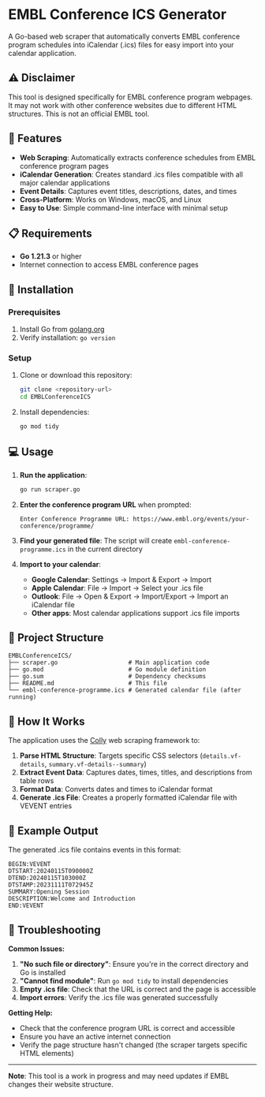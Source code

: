 # EMBL Conference ICS Generator

A Go-based web scraper that automatically converts EMBL conference program schedules into iCalendar (.ics) files for easy import into your calendar application.

## ⚠️ Disclaimer

This tool is designed specifically for EMBL conference program webpages. It may not work with other conference websites due to different HTML structures. This is not an official EMBL tool.

## 🎯 Features

- **Web Scraping**: Automatically extracts conference schedules from EMBL conference program pages
- **iCalendar Generation**: Creates standard .ics files compatible with all major calendar applications
- **Event Details**: Captures event titles, descriptions, dates, and times
- **Cross-Platform**: Works on Windows, macOS, and Linux
- **Easy to Use**: Simple command-line interface with minimal setup

## 📋 Requirements

- **Go 1.21.3** or higher
- Internet connection to access EMBL conference pages

## 🚀 Installation

### Prerequisites
1. Install Go from [golang.org](https://golang.org/dl/)
2. Verify installation: `go version`

### Setup
1. Clone or download this repository:
   ```bash
   git clone <repository-url>
   cd EMBLConferenceICS
   ```

2. Install dependencies:
   ```bash
   go mod tidy
   ```

## 💻 Usage

1. **Run the application**:
   ```bash
   go run scraper.go
   ```

2. **Enter the conference program URL** when prompted:
   ```
   Enter Conference Programme URL: https://www.embl.org/events/your-conference/programme/
   ```

3. **Find your generated file**: The script will create `embl-conference-programme.ics` in the current directory

4. **Import to your calendar**:
   - **Google Calendar**: Settings → Import & Export → Import
   - **Apple Calendar**: File → Import → Select your .ics file
   - **Outlook**: File → Open & Export → Import/Export → Import an iCalendar file
   - **Other apps**: Most calendar applications support .ics file imports

## 📁 Project Structure

```
EMBLConferenceICS/
├── scraper.go                    # Main application code
├── go.mod                        # Go module definition
├── go.sum                        # Dependency checksums
├── README.md                     # This file
└── embl-conference-programme.ics # Generated calendar file (after running)
```

## 🔧 How It Works

The application uses the [Colly](https://github.com/gocolly/colly) web scraping framework to:

1. **Parse HTML Structure**: Targets specific CSS selectors (`details.vf-details`, `summary.vf-details--summary`)
2. **Extract Event Data**: Captures dates, times, titles, and descriptions from table rows
3. **Format Data**: Converts dates and times to iCalendar format
4. **Generate .ics File**: Creates a properly formatted iCalendar file with VEVENT entries

## 📝 Example Output

The generated .ics file contains events in this format:
```
BEGIN:VEVENT
DTSTART:20240115T090000Z
DTEND:20240115T103000Z
DTSTAMP:20231111T072945Z
SUMMARY:Opening Session
DESCRIPTION:Welcome and Introduction
END:VEVENT
```





## 🐛 Troubleshooting

**Common Issues:**

1. **"No such file or directory"**: Ensure you're in the correct directory and Go is installed
2. **"Cannot find module"**: Run `go mod tidy` to install dependencies
3. **Empty .ics file**: Check that the URL is correct and the page is accessible
4. **Import errors**: Verify the .ics file was generated successfully

**Getting Help:**
- Check that the conference program URL is correct and accessible
- Ensure you have an active internet connection
- Verify the page structure hasn't changed (the scraper targets specific HTML elements)

---

**Note**: This tool is a work in progress and may need updates if EMBL changes their website structure.

